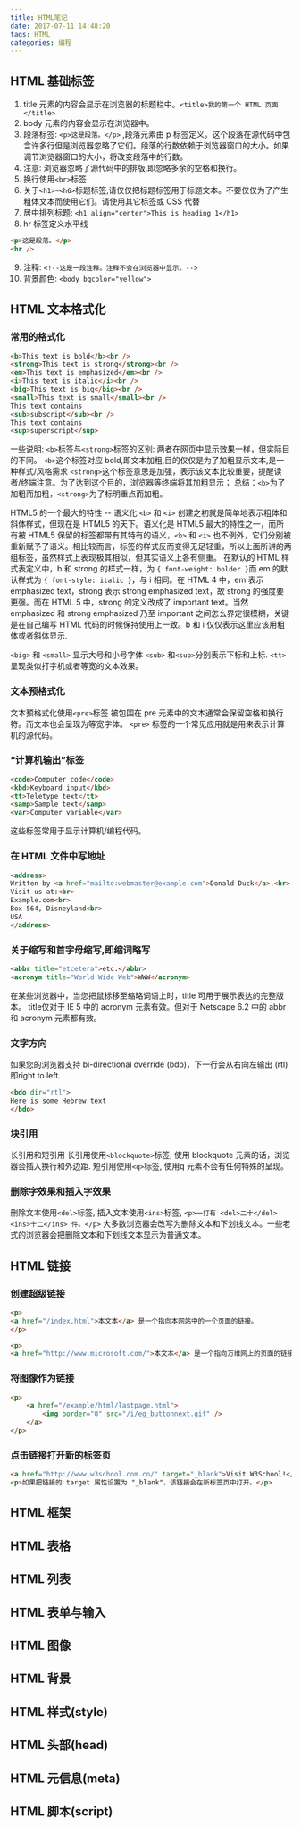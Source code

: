 ```yaml
---
title: HTML笔记
date: 2017-07-11 14:48:20
tags: HTML
categories: 编程
---
```

## HTML 基础标签
1. title 元素的内容会显示在浏览器的标题栏中。`<title>我的第一个 HTML 页面</title>`
2. body 元素的内容会显示在浏览器中。
3. 段落标签: `<p>这是段落。</p>` ,段落元素由 p 标签定义。这个段落在源代码中包含许多行但是浏览器忽略了它们。段落的行数依赖于浏览器窗口的大小。如果调节浏览器窗口的大小，将改变段落中的行数。
4. 注意: 浏览器忽略了源代码中的排版,即忽略多余的空格和换行。
5. 换行使用`<br>`标签
6. 关于`<h1>~<h6>`标题标签,请仅仅把标题标签用于标题文本。不要仅仅为了产生粗体文本而使用它们。请使用其它标签或 CSS 代替
7. 居中排列标题: `<h1 align="center">This is heading 1</h1>`
8. hr 标签定义水平线
```html
<p>这是段落。</p>
<hr />
```
9. 注释: `<!--这是一段注释。注释不会在浏览器中显示。-->`
10. 背景颜色: `<body bgcolor="yellow">`

## HTML 文本格式化
### 常用的格式化
```html
<b>This text is bold</b><br />
<strong>This text is strong</strong><br />
<em>This text is emphasized</em><br />
<i>This text is italic</i><br />
<big>This text is big</big><br />
<small>This text is small</small><br />
This text contains
<sub>subscript</sub><br />
This text contains
<sup>superscript</sup>
```

一些说明:
`<b>`标签与`<strong>`标签的区别:
两者在网页中显示效果一样，但实际目的不同。
`<b>`这个标签对应 bold,即文本加粗,目的仅仅是为了加粗显示文本,是一种样式/风格需求
`<strong>`这个标签意思是加强，表示该文本比较重要，提醒读者/终端注意。为了达到这个目的，浏览器等终端将其加粗显示；
总结：`<b>`为了加粗而加粗，`<strong>`为了标明重点而加粗。


HTML5 的一个最大的特性 -- 语义化
`<b>` 和 `<i>` 创建之初就是简单地表示粗体和斜体样式，但现在是 HTML5 的天下。语义化是 HTML5 最大的特性之一，而所有被 HTML5 保留的标签都带有其特有的语义，`<b>` 和 `<i>` 也不例外，它们分别被重新赋予了语义。相比较而言，标签的样式反而变得无足轻重，所以上面所讲的两组标签，虽然样式上表现极其相似，但其实语义上各有侧重。
在默认的 HTML 样式表定义中，b 和 strong 的样式一样，为 `{ font-weight: bolder }`而 em 的默认样式为 `{ font-style: italic }`，与 i 相同。在 HTML 4 中，em 表示 emphasized text，strong 表示 strong emphasized text，故 strong 的强度要更强。而在 HTML 5 中，strong 的定义改成了 important text。当然 emphasized 和 strong emphasized 乃至 important 之间怎么界定很模糊，关键是在自己编写 HTML 代码的时候保持使用上一致。b 和 i 仅仅表示这里应该用粗体或者斜体显示.

`<big>` 和 `<small>` 显示大号和小号字体
`<sub>` 和`<sup>`分别表示下标和上标.
`<tt>`	呈现类似打字机或者等宽的文本效果。

### 文本预格式化
文本预格式化使用`<pre>`标签
被包围在 pre 元素中的文本通常会保留空格和换行符。而文本也会呈现为等宽字体。
`<pre>` 标签的一个常见应用就是用来表示计算机的源代码。

### “计算机输出”标签
```html
<code>Computer code</code>
<kbd>Keyboard input</kbd>
<tt>Teletype text</tt>
<samp>Sample text</samp>
<var>Computer variable</var>
```

这些标签常用于显示计算机/编程代码。

### 在 HTML 文件中写地址
```html
<address>
Written by <a href="mailto:webmaster@example.com">Donald Duck</a>.<br> 
Visit us at:<br>
Example.com<br>
Box 564, Disneyland<br>
USA
</address>
```

### 关于缩写和首字母缩写,即缩词略写
```html
<abbr title="etcetera">etc.</abbr>
<acronym title="World Wide Web">WWW</acronym>
```

在某些浏览器中，当您把鼠标移至缩略词语上时，title 可用于展示表达的完整版本。
title仅对于 IE 5 中的 acronym 元素有效。但对于 Netscape 6.2 中的 abbr 和 acronym 元素都有效。

### 文字方向
如果您的浏览器支持 bi-directional override (bdo)，下一行会从右向左输出 (rtl)即right to left.
```html
<bdo dir="rtl">
Here is some Hebrew text
</bdo>
```

### 块引用
长引用和短引用
长引用使用`<blockquote>`标签, 使用 blockquote 元素的话，浏览器会插入换行和外边距.
短引用使用`<q>`标签, 使用q 元素不会有任何特殊的呈现。

### 删除字效果和插入字效果
删除文本使用`<del>`标签, 插入文本使用`<ins>`标签,
`<p>一打有 <del>二十</del> <ins>十二</ins> 件。</p>`
大多数浏览器会改写为删除文本和下划线文本。一些老式的浏览器会把删除文本和下划线文本显示为普通文本。

## HTML 链接
### 创建超级链接
```html
<p>
<a href="/index.html">本文本</a> 是一个指向本网站中的一个页面的链接。
</p>

<p>
<a href="http://www.microsoft.com/">本文本</a> 是一个指向万维网上的页面的链接。</p>
```

### 将图像作为链接
```html
<p>
    <a href="/example/html/lastpage.html">
        <img border="0" src="/i/eg_buttonnext.gif" />
    </a>
</p>
```

### 点击链接打开新的标签页
```html
<a href="http://www.w3school.com.cn/" target="_blank">Visit W3School!</a>
<p>如果把链接的 target 属性设置为 "_blank"，该链接会在新标签页中打开。</p>
```

## HTML 框架


## HTML 表格

## HTML 列表

## HTML 表单与输入

## HTML 图像

## HTML 背景

## HTML 样式(style)

## HTML 头部(head)

## HTML 元信息(meta)

## HTML 脚本(script)

